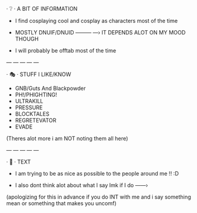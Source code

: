 · ❔ · A BIT OF INFORMATION 

- I find cosplaying cool and cosplay as characters most of the time

- MOSTLY DNUIF/DNUID ——— —›
IT DEPENDS ALOT ON MY MOOD THOUGH 

- I will probably be offtab most of the time


— — — — —


· 🎭 · STUFF I LIKE/KNOW

- GNB/Guts And Blackpowder 
- PH!/PHIGHTING!
- ULTRAKILL
- PRESSURE
- BLOCKTALES
- REGRETEVATOR
- EVADE

(Theres alot more i am NOT noting them all here)


— — — — —


· 💭 · TEXT

- I am trying to be as nice as possible to the people around me !! :D

- I also dont think alot about what I say  lmk if I do  ——›

(apologizing for this in advance 
if you do INT with me and i say something mean or something that makes you uncomf)

